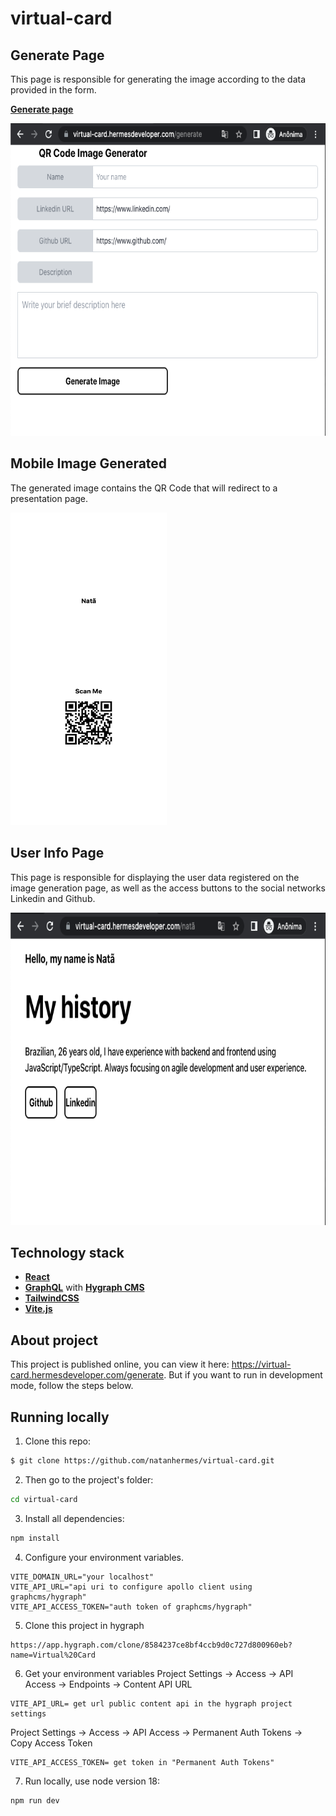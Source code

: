 # virtual-card

## Generate Page

This page is responsible for generating the image according to the data provided in the form.

**[Generate page](https://virtual-card.hermesdeveloper.com/generate)**

<img src=".github/github-generate.png" width="650" height="500" />

## Mobile Image Generated

The generated image contains the QR Code that will redirect to a presentation page.

<img src=".github/qrcode-business.png" width="250" height="500" />

## User Info Page

This page is responsible for displaying the user data registered on the image generation page, as well as the access buttons to the social networks Linkedin and Github.

<img src=".github/github-scan.png" width="650" height="500" />

## Technology stack

- **[React](https://pt-br.reactjs.org/)**
- **[GraphQL](https://graphql.org/)** with **[Hygraph CMS](https://hygraph.com/)**
- **[TailwindCSS](https://tailwindcss.com/)**
- **[Vite.js](https://vitejs.dev/)**

## About project

This project is published online, you can view it here: https://virtual-card.hermesdeveloper.com/generate.
But if you want to run in development mode, follow the steps below.

## Running locally

1. Clone this repo:

```sh
$ git clone https://github.com/natanhermes/virtual-card.git
```

2. Then go to the project's folder:

```sh
cd virtual-card
```

3. Install all dependencies:

```sh
npm install
```

4. Configure your environment variables.

```env
VITE_DOMAIN_URL="your localhost"
VITE_API_URL="api uri to configure apollo client using graphcms/hygraph"
VITE_API_ACCESS_TOKEN="auth token of graphcms/hygraph"
```

5. Clone this project in hygraph

```
https://app.hygraph.com/clone/8584237ce8bf4ccb9d0c727d800960eb?name=Virtual%20Card
```

6. Get your environment variables
Project Settings -> Access -> API Access -> Endpoints -> Content API URL

```env
VITE_API_URL= get url public content api in the hygraph project settings
```

Project Settings -> Access -> API Access -> Permanent Auth Tokens -> Copy Access Token
```env
VITE_API_ACCESS_TOKEN= get token in "Permanent Auth Tokens"
```

7. Run locally, use node version 18:

```sh
npm run dev
```
